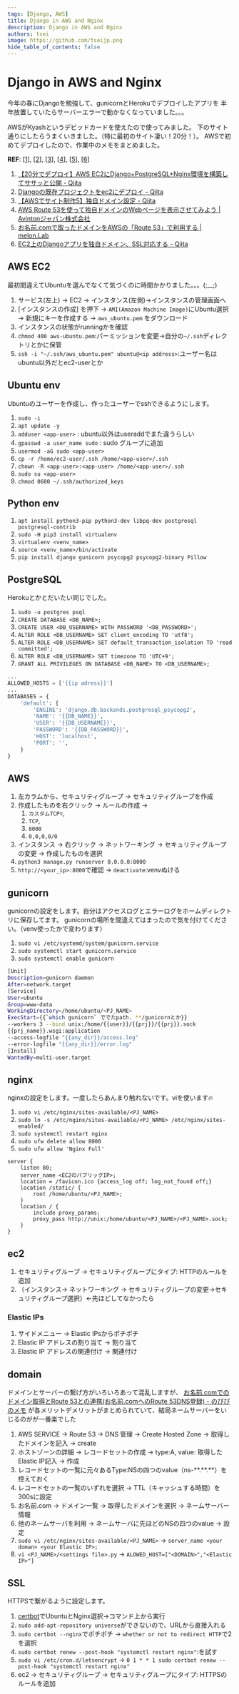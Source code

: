 ```yaml
---
tags: [Django, AWS]
title: Django in AWS and Nginx
description: Django in AWS and Nginx
authors: tsei
image: https://github.com/tseijp.png
hide_table_of_contents: false
---
```


# Django in AWS and Nginx

今年の春にDjangoを勉強して、gunicornとHerokuでデプロイしたアプリを
半年放置していたらサーバーエラーで動かなくなっていました。。。

AWSがKyashというデビッドカードを使えたので使ってみました。
下のサイト通りにしたらうまくいきました。（特に最初のサイト凄い！20分！）。
AWSで初めてデプロイしたので、作業中のメモをまとめました。

<!--truncate-->

__REF__: [[1][1]], [[2][2]], [[3][3]], [[4][4]], [[5][5]], [[6][6]]
1.  [【20分でデプロイ】AWS EC2にDjango+PostgreSQL+Nginx環境を構築してササッと公開 - Qiita][1]
1. [Djangoの既存プロジェクトをec2にデプロイ - Qiita][2]
1. [【AWSでサイト制作5】独自ドメイン設定 - Qiita][3]
1. [AWS Route 53を使って独自ドメインのWebページを表示させてみよう | Avintonジャパン株式会社][4]
1. [お名前.comで取ったドメインをAWSの「Route 53」で利用する | melon.Lab][5]
1. [EC2上のDjangoアプリを独自ドメイン、SSL対応する - Qiita][6]

[1]: https://qiita.com/tachibanayu24/items/b8d73cdfd4cbd42c5b1d
[2]: https://qiita.com/kur/items/fb75354ee53671c79614
[3]: https://qiita.com/HitomiHoshisaki/items/7d7345eb67390f16fed4
[4]: https://avinton.com/academy/route53-dns-vhost/
[5]: https://mel.onl/onamae-domain-aws-route-53/#toc2
[6]: https://qiita.com/moto2g/items/e6454a51d61570948171

## AWS EC2
最初間違えてUbuntuを選んでなくて気づくのに時間かかりました。。。(;__;)

1. サービス(左上) → EC2 → インスタンス(左側)→インスタンスの管理画面へ
1. [インスタンスの作成] を押下 → `AMI(Amazon Machine Image)`にUbuntu選択 → 新規にキーを作成する → `aws_ubuntu.pem` をダウンロード
1. インスタンスの状態がrunningかを確認
1. `chmod 400 aws-ubuntu.pem`:パーミッションを変更→自分の`~/.ssh`ディレクトリとかに保管
1. `ssh -i "~/.ssh/aws_ubuntu.pem" ubuntu@<ip address>`:ユーザー名はubuntu以外だとec2-userとか

## Ubuntu env
Ubuntuのユーザーを作成し、作ったユーザーでsshできるようにします。

1. `sudo -i`
1. `apt update -y`
1. `adduser <app-user>` : ubuntu以外はuseraddでまた違うらしい
1. `gpasswd -a user_name sudo` : sudo グループに追加
1. `usermod -aG sudo <app-user>`
1. `cp -r /home/ec2-user/.ssh /home/<app-user>/.ssh`
1. `chown -R <app-user>:<app-user> /home/<app-user>/.ssh`
1. `sudo su <app-user>`
1. `chmod 0600 ~/.ssh/authorized_keys`

## Python env
1. `apt install python3-pip python3-dev libpq-dev postgresql postgresql-contrib`
1. `sudo -H pip3 install virtualenv`
1. `virtualenv <venv_name>`
1. `source <venv_name>/bin/activate`
1. `pip install django gunicorn psycopg2 psycopg2-binary Pillow`

## PostgreSQL

Herokuとかとだいたい同じでした。

1. `sudo -u postgres psql`
1. `CREATE DATABASE <DB_NAME>;`
1. `CREATE USER <DB_USERNAME> WITH PASSWORD '<DB_PASSWORD>';`
1. `ALTER ROLE <DB_USERNAME> SET client_encoding TO 'utf8';`
1. `ALTER ROLE <DB_USERNAME> SET default_transaction_isolation TO 'read committed';`
1. `ALTER ROLE <DB_USERNAME> SET timezone TO 'UTC+9';`
1. `GRANT ALL PRIVILEGES ON DATABASE <DB_NAME> TO <DB_USERNAME>;`

```python
...
ALLOWED_HOSTS = ['{{ip adress}}']
...
DATABASES = {
    'default': {
        'ENGINE': 'django.db.backends.postgresql_psycopg2',
        'NAME': '{{DB_NAME}}',
        'USER': '{{DB_USERNAME}}',
        'PASSWORD': '{{DB_PASSWORD}}',
        'HOST': 'localhost',
        'PORT': '',
    }
}
```

## AWS
1. 左カラムから、セキュリティグループ → セキュリティグループを作成
1. 作成したものを右クリック → ルールの作成 →
    1. `カスタムTCP▽`,
    1. `TCP`,
    1. `8000`
    1. `0,0,0,0/0`
1. インスタンス → 右クリック → ネットワーキング → セキュリティグループの変更 → 作成したものを選択
1. `python3 manage.py runserver 0.0.0.0:8000`
1. `http://<your_ip>:8000`で確認 → `deactivate`:venvぬける

## gunicorn
gunicornの設定をします。自分はアクセスログとエラーログをホームディレクトリに保存してます。
gunicornの場所を間違えてはまったので気を付けてください。（venv使ったかで変わります）

1. `sudo vi /etc/systemd/system/gunicorn.service`
1. `sudo systemctl start gunicorn.service`
1. `sudo systemctl enable gunicorn`

```bash
[Unit]
Description=gunicorn daemon
After=network.target
[Service]
User=ubuntu
Group=www-data
WorkingDirectory=/home/ubuntu/<PJ_NAME>
ExecStart={{`which gunicorn` ででたpath. **/gunicornとか}}
--workers 3 --bind unix:/home/{{user}}/{{prj}}/{{prj}}.sock
{{prj_name}}.wsgi:application
--access-logfile "{{any_dir}}/access.log"
--error-logfile "{{any_dir}}/error.log"
[Install]
WantedBy=multi-user.target
```

## nginx
nginxの設定をします。一度したらあんまり触れないです。viを使います🔥

1. `sudo vi /etc/nginx/sites-available/<PJ_NAME>`
1. `sudo ln -s /etc/nginx/sites-available/<PJ_NAME> /etc/nginx/sites-enabled/`
1. `sudo systemctl restart nginx`
1. `sudo ufw delete allow 8000`
1. `sudo ufw allow 'Nginx Full'`

```
server {
    listen 80;
    server_name <EC2のパブリックIP>;
    location = /favicon.ico {access_log off; log_not_found off;}
    location /static/ {
        root /home/ubuntu/<PJ_NAME>;
    }
    location / {
        include proxy_params;
        proxy_pass http://unix:/home/ubuntu/<PJ_NAME>/<PJ_NAME>.sock;
    }
}
```

## ec2
1. セキュリティグループ → セキュリティグループにタイプ: HTTPのルールを追加
1. （インスタンス→ ネットワーキング → セキュリティグループの変更→セキュリティグループ選択）←先ほどしてなかったら

### Elastic IPs
1. サイドメニュー → Elastic IPsからポチポチ
1. Elastic IP アドレスの割り当て → 割り当て
1. Elastic IP アドレスの関連付け → 関連付け

## domain
ドメインとサーバーの繋げ方がいろいろあって混乱しますが、
[お名前.comでのドメイン取得とRoute 53との連携(お名前.comへのRoute 53DNS登録) - のぴぴのメモ][np]
が各メリットデメリットがまとめられていて、結局ネームサーバーをいじるのがが一番楽でした

[np]: http://nopipi.hatenablog.com/entry/2019/01/03/132701

1. AWS SERVICE → Route 53 → DNS 管理 → Create Hosted Zone → 取得したドメインを記入 → create
1. ホストゾーンの詳細 → レコードセットの作成 → type:A, value: 取得したElastic IP記入 → 作成
1. レコードセットの一覧に元々あるType:NSの四つのvalue（ns-\*\*.\*\*.\*\*）を控えておく
1. レコードセットの一覧のいずれを選択 → TTL（キャッシュする時間）を300sに設定
1. お名前.com → ドメイン一覧 → 取得したドメインを選択 → ネームサーバー情報
1. 他のネームサーバを利用 → ネームサーバに先ほどのNSの四つのvalue → 設定
1. `sudo vi /etc/nginx/sites-available/<PJ_NAME>` → `server_name <your doman> <your Elastic IP>;`
1. `vi <PJ_NAME>/<settings file>.py` → `ALOWED_HOST=["<DOMAIN>","<Elastic IP>"]`


## SSL
HTTPSで繋がるように設定します。

1. [certbot][certbot]でUbuntuとNginx選択→コマンド上から実行
1. `sudo add-apt-repository universe`ができないので、URLから直接入れる
1. `sudo certbot --nginx`でポチポチ → `whether or not to redirect HTTP`で2を選択
1. `sudo certbot renew --post-hook "systemctl restart nginx"`:を試す
1. `sudo vi /etc/cron.d/letsencrypt` → `0 1 * * 1 sudo certbot renew --post-hook "systemctl restart nginx"`
1. ec2 → セキュリティグループ → セキュリティグループにタイプ: HTTPSのルールを追加

[certbot]: https://certbot.eff.org/lets-encrypt/ubuntubionic-nginx
